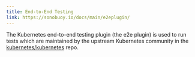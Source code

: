 ```yaml
---
title: End-to-End Testing
link: https://sonobuoy.io/docs/main/e2eplugin/
---
```


The Kubernetes end-to-end testing plugin (the e2e plugin) is used to run tests which are maintained by the upstream Kubernetes community in the [kubernetes/kubernetes][1] repo.

[1]: https://github.com/kubernetes/kubernetes/tree/master/test/conformance/image